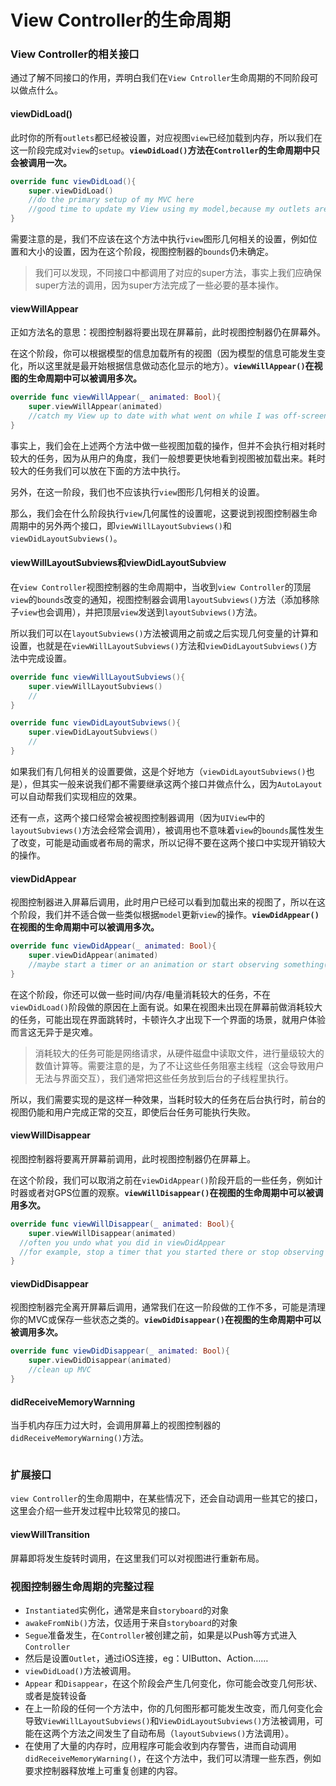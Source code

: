 # View Controller的生命周期



### View Controller的相关接口

通过了解不同接口的作用，弄明白我们在`View Cntroller`生命周期的不同阶段可以做点什么。

#### viewDidLoad()

此时你的所有`outlets`都已经被设置，对应视图`view`已经加载到内存，所以我们在这一阶段完成对`view`的`setup`。**`viewDidLoad()`方法在`Controller`的生命周期中只会被调用一次。**

```swift
override func viewDidLoad(){
	super.viewDidLoad()
	//do the primary setup of my MVC here
	//good time to update my View using my model,because my outlets are set
}
```

需要注意的是，我们不应该在这个方法中执行`view`图形几何相关的设置，例如位置和大小的设置，因为在这个阶段，视图控制器的`bounds`仍未确定。

> 我们可以发现，不同接口中都调用了对应的super方法，事实上我们应确保super方法的调用，因为super方法完成了一些必要的基本操作。

#### viewWillAppear

正如方法名的意思：视图控制器将要出现在屏幕前，此时视图控制器仍在屏幕外。

在这个阶段，你可以根据模型的信息加载所有的视图（因为模型的信息可能发生变化，所以这里就是最开始根据信息做动态化显示的地方）。**`viewWillAppear()`在视图的生命周期中可以被调用多次。**

```swift
override func viewWillAppear(_ animated: Bool){
	super.viewWillAppear(animated)
	//catch my View up to date with what went on while I was off-screen
}
```

事实上，我们会在上述两个方法中做一些视图加载的操作，但并不会执行相对耗时较大的任务，因为从用户的角度，我们一般想要更快地看到视图被加载出来。耗时较大的任务我们可以放在下面的方法中执行。

另外，在这一阶段，我们也不应该执行`view`图形几何相关的设置。

那么，我们会在什么阶段执行`view`几何属性的设置呢，这要说到视图控制器生命周期中的另外两个接口，即`viewWillLayoutSubviews()`和`viewDidLayoutSubviews()`。

#### viewWillLayoutSubviews和viewDidLayoutSubview

在`view Controller`视图控制器的生命周期中，当收到`view Controller`的顶层`view`的`bounds`改变的通知，视图控制器会调用`layoutSubviews()`方法（添加移除子`view`也会调用），并把顶层`view`发送到`layoutSubviews()`方法。

所以我们可以在`layoutSubviews()`方法被调用之前或之后实现几何变量的计算和设置，也就是在`viewWillLayoutSubviews()`方法和`viewDidLayoutSubviews()`方法中完成设置。

```swift
override func viewWillLayoutSubviews(){
	super.viewWillLayoutSubviews()
	//
}

override func viewDidLayoutSubviews(){
	super.viewDidLayoutSubviews()
	//
}
```

如果我们有几何相关的设置要做，这是个好地方（`viewDidLayoutSubviews()`也是），但其实一般来说我们都不需要继承这两个接口并做点什么，因为`AutoLayout`可以自动帮我们实现相应的效果。

还有一点，这两个接口经常会被视图控制器调用（因为`UIView`中的`layoutSubviews()`方法会经常会调用），被调用也不意味着`view`的`bounds`属性发生了改变，可能是动画或者布局的需求，所以记得不要在这两个接口中实现开销较大的操作。

#### viewDidAppear

视图控制器进入屏幕后调用，此时用户已经可以看到加载出来的视图了，所以在这个阶段，我们并不适合做一些类似根据`model`更新`view`的操作。**`viewDidAppear()`在视图的生命周期中可以被调用多次。**

```swift
override func viewDidAppear(_ animated: Bool){
	super.viewDidAppear(animated)
	//maybe start a timer or an animation or start observing something(e.g. GPS position)?
}
```

在这个阶段，你还可以做一些时间/内存/电量消耗较大的任务，不在`viewDidLoad()`阶段做的原因在上面有说。如果在视图未出现在屏幕前做消耗较大的任务，可能出现在界面跳转时，卡顿许久才出现下一个界面的场景，就用户体验而言这无异于是灾难。

> 消耗较大的任务可能是网络请求，从硬件磁盘中读取文件，进行量级较大的数值计算等。需要注意的是，为了不让这些任务阻塞主线程（这会导致用户无法与界面交互），我们通常把这些任务放到后台的子线程里执行。

所以，我们需要实现的是这样一种效果，当耗时较大的任务在后台执行时，前台的视图仍能和用户完成正常的交互，即使后台任务可能执行失败。

#### viewWillDisappear

视图控制器将要离开屏幕前调用，此时视图控制器仍在屏幕上。

在这个阶段，我们可以取消之前在`viewDidAppear()`阶段开启的一些任务，例如计时器或者对GPS位置的观察。**`viewWillDisappear()`在视图的生命周期中可以被调用多次。**

```swift
override func viewWillDisappear(_ animated: Bool){
	super.viewWillDisappear(animated)
  //often you undo what you did in viewDidAppear
  //for example, stop a timer that you started there or stop observing something
}
```

#### viewDidDisappear

视图控制器完全离开屏幕后调用，通常我们在这一阶段做的工作不多，可能是清理你的MVC或保存一些状态之类的。**`viewDidDisappear()`在视图的生命周期中可以被调用多次。**

```swift
override func viewDidDisappear(_ animated: Bool){
	super.viewDidDisappear(animated)
	//clean up MVC
}
```

#### didReceiveMemoryWarnning

当手机内存压力过大时，会调用屏幕上的视图控制器的`didReceiveMemoryWarning()`方法。

```swift

```

### 扩展接口

`view Controller`的生命周期中，在某些情况下，还会自动调用一些其它的接口，这里会介绍一些开发过程中比较常见的接口。

#### viewWillTransition

屏幕即将发生旋转时调用，在这里我们可以对视图进行重新布局。



### 视图控制器生命周期的完整过程

* `Instantiated`实例化，通常是来自`storyboard`的对象
* `awakeFromNib()`方法，仅适用于来自`storyboard`的对象
* `Segue`准备发生，在`Controller`被创建之前，如果是以Push等方式进入`Controller`
* 然后是设置`Outlet`，通过iOS连接，eg：UIButton、Action……
* `viewDidLoad()`方法被调用。
* `Appear` 和`Disappear`，在这个阶段会产生几何变化，你可能会改变几何形状、或者是旋转设备
* 在上一阶段的任何一个方法中，你的几何图形都可能发生改变，而几何变化会导致`ViewWillLayoutSubviews()`和`ViewDidLayoutSubviews()`方法被调用，可能在这两个方法之间发生了自动布局（`layoutSubviews()`方法调用）。
* 在使用了大量的内存时，应用程序可能会收到内存警告，进而自动调用`didReceiveMemoryWarning()`，在这个方法中，我们可以清理一些东西，例如要求控制器释放堆上可重复创建的内容。
